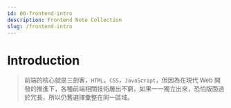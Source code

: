 ```yaml
---
id: 00-frontend-intro
description: Frontend Note Collection
slug: /frontend-intro
---
```


# Introduction

> 前端的核心就是三劍客，`HTML`，`CSS`，`JavaScript`，但因為在現代 Web 開發的推進下，各種前端相關技術層出不窮，如果一一獨立出來，恐怕版面過於冗長，所以仍舊選擇彙整在同一區域。

